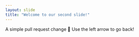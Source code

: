 ```yaml
---
layout: slide
title: "Welcome to our second slide!"
---
```

A simple pull request change :rocket:
Use the left arrow to go back!
